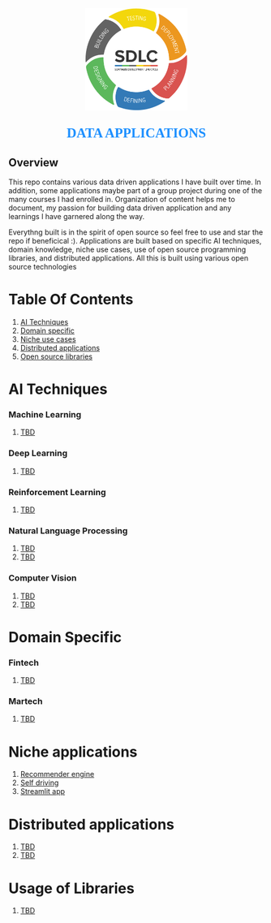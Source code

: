 <p align="center"><img width=40% src="images/application-development.png"></p>

<p align="center" style="color:DodgerBlue; font-family:cambria; font-variant: normal; font-size:20pt; font-weight:bold; font-weight: 900">DATA APPLICATIONS
</p>

## **Overview**
This repo contains various data driven applications I have built over time. In addition, some applications maybe part of a group project during one of the many courses I had enrolled in. Organization of content helps me to document, my passion for building data driven application and any learnings I have garnered along the way. 

Everythng built is in the spirit of open source so feel free to use and star the repo if beneficical :). Applications are built based on specific AI techniques, domain knowledge, niche use cases, use of open source programming libraries, and distributed applications. All this is built using various open source technologies

# **Table Of Contents**
1. [AI Techniques]()
2. [Domain specific]()
3. [Niche use cases]()
4. [Distributed applications]()
5. [Open source libraries]()


# AI Techniques
### **Machine Learning**
1. [TBD]()


### **Deep Learning**
1. [TBD]()


### **Reinforcement Learning**
1. [TBD]()


### **Natural Language Processing**
1. [TBD]()
2. [TBD]()

### **Computer Vision**
1. [TBD]()
2. [TBD]()


# Domain Specific
### **Fintech**
1. [TBD]()

### **Martech**
1. [TBD]()


# Niche applications
1. [Recommender engine]()
2. [Self driving]()
3. [Streamlit app]()


# Distributed applications
1. [TBD]()
2. [TBD]()


# Usage of Libraries
1. [TBD]()



